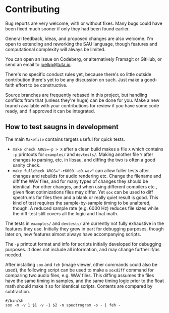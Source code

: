 Contributing
============

Bug reports are very welcome, with or without fixes. Many bugs
could have been fixed much sooner if only they had been found earlier.

General feedback, ideas, and proposed changes are also welcome. I'm
open to extending and reworking the SAU language, though features and
computational complexity will always be limited.

You can open an issue on Codeberg, or alternatively Framagit or GitHub,
or send an email to <joelkp@tuta.io>.

There's no specific conduct rules yet, because there's so little
outside contribution there's yet to be any discussion on such.
Just make a good-faith effort to be constructive.

Source branches are frequently rebased in this project, but handling
conflicts from that (unless they're huge) can be done for you. Make a
new branch available with your contributions for review if you have
some code ready, and if approved it can be integrated.

How to test saugns in development
---------------------------------

The main `Makefile` contains targets useful for quick tests.
* `make check ARGS=-p > X` after a clean build makes a file `X`
  which contains `-p` printouts for `examples/` and `devtests/`.
  Making another file `Y` after changes to parsing, etc. in
  libsau, and diffing the two is often a good sanity check.
* `make fullcheck ARGS="-r6000 -o0.wav"` can allow fuller tests
  after changes and rebuilds for audio rendering etc. Change the
  filename and diff the WAV files, and for many types of changes
  they should be identical. For other changes, and when using
  different compilers etc., given float optimizations files may
  differ. Yet `sox` can be used to diff spectrums for files then
  and a blank or really quiet result is good. This kind of test
  requires the sample-by-sample timing to be unaltered, though.
  A reduced sample rate (e.g. 6000 Hz) reduces file sizes while
  the diff-test still covers all the logic and float math.

The tests in `examples/` and `devtests/` are currently not
fully exhaustive in the features they use. Initially they
grew in part for debugging purposes, though later on,
new features almost always have accompanying scripts.

The `-p` printout format and info for scripts initially
developed for debugging purposes. It does not include all
information, and may change further if/as needed.

After installing `sox` and `feh` (image viewer, other commands
could also be used), the following script can be used to make a
`soxdiff` command for comparing two audio files, e.g. WAV files.
This diffing assumes the files have the same timing in samples,
and the same timing logic prior to the float math should make it
so for identical scripts. Contents are compared by subtraction.
```
#/bin/sh
sox -m -v 1 $1 -v -1 $2 -n spectrogram -o - | feh -
```
